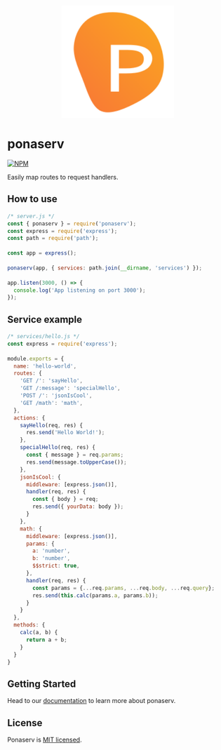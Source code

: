 <center>
<img src="https://raw.githubusercontent.com/joaquimnet/ponaserv/main/docs/public/logo.svg" width="256" height="256">
</center>

# ponaserv

[![NPM](https://img.shields.io/npm/v/ponaserv)](https://www.npmjs.com/package/ponaserv)

Easily map routes to request handlers.

## How to use

```javascript
/* server.js */
const { ponaserv } = require('ponaserv');
const express = require('express');
const path = require('path');

const app = express();

ponaserv(app, { services: path.join(__dirname, 'services') });

app.listen(3000, () => {
  console.log('App listening on port 3000');
});
```

## Service example

```javascript
/* services/hello.js */
const express = require('express');

module.exports = {
  name: 'hello-world',
  routes: {
    'GET /': 'sayHello',
    'GET /:message': 'specialHello',
    'POST /': 'jsonIsCool',
    'GET /math': 'math',
  },
  actions: {
    sayHello(req, res) {
      res.send('Hello World!');
    },
    specialHello(req, res) {
      const { message } = req.params;
      res.send(message.toUpperCase());
    },
    jsonIsCool: {
      middleware: [express.json()],
      handler(req, res) {
        const { body } = req;
        res.send({ yourData: body });
      }
    },
    math: {
      middleware: [express.json()],
      params: {
        a: 'number',
        b: 'number',
        $$strict: true,
      },
      handler(req, res) {
        const params = {...req.params, ...req.body, ...req.query};
        res.send(this.calc(params.a, params.b));
      }
    }
  },
  methods: {
    calc(a, b) {
      return a + b;
    }
  }
}
```

## Getting Started

Head to our [documentation](https://ponaserv.vercel.app) to learn more about ponaserv.

## License

Ponaserv is [MIT licensed](./LICENSE).